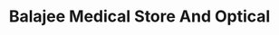 ---
title: "Balajee Medical Store And Optical"
url: /islampur/balajee-medical-store-and-optical/
shop: optician
---